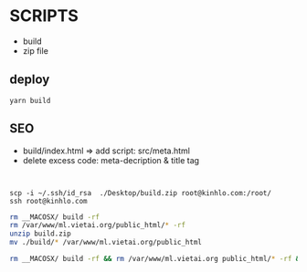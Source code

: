 # SCRIPTS

- build
- zip file

## deploy
```
yarn build
```

## SEO
- build/index.html
=> add script: src/meta.html 
- delete excess code: meta-decription & title tag
```


scp -i ~/.ssh/id_rsa  ./Desktop/build.zip root@kinhlo.com:/root/
ssh root@kinhlo.com
```

```bash
rm __MACOSX/ build -rf
rm /var/www/ml.vietai.org/public_html/* -rf
unzip build.zip
mv ./build/* /var/www/ml.vietai.org/public_html
```

```bash
rm __MACOSX/ build -rf && rm /var/www/ml.vietai.org public_html/* -rf && unzip build.zip && mv ./build/* /var/www/ml.vietai.org/public_html/ -rf
```

